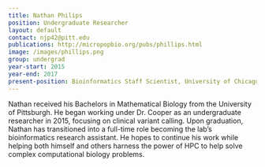 ```yaml
---
title: Nathan Philips
position: Undergraduate Researcher
layout: default
contact: njp42@pitt.edu
publications: http://micropopbio.org/pubs/phillips.html
image: /images/phillips.png
group: undergrad
year-start: 2015
year-end: 2017
present-position: Bioinformatics Staff Scientist, University of Chicago
---
```

Nathan received his Bachelors in Mathematical Biology from the University of Pittsburgh. He began working under Dr. Cooper as an undergraduate researcher in 2015, focusing on clinical variant calling. Upon graduation, Nathan has transitioned into a full-time role becoming the lab’s bioinformatics research assistant. He hopes to continue his work while helping both himself and others harness the power of HPC to help solve complex computational biology problems. 
